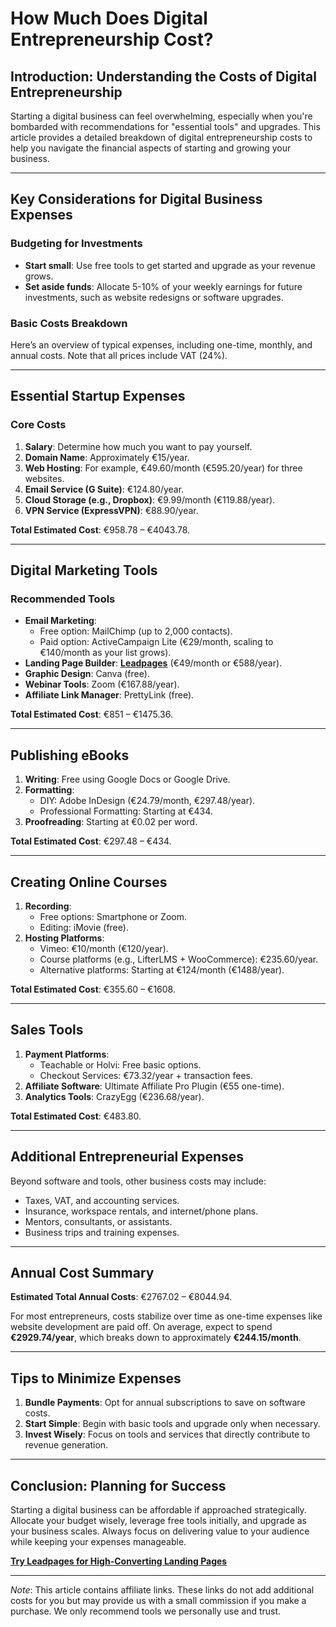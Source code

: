 # How Much Does Digital Entrepreneurship Cost?

<article>

## Introduction: Understanding the Costs of Digital Entrepreneurship

Starting a digital business can feel overwhelming, especially when you're bombarded with recommendations for "essential tools" and upgrades. This article provides a detailed breakdown of digital entrepreneurship costs to help you navigate the financial aspects of starting and growing your business.

---

## Key Considerations for Digital Business Expenses

### Budgeting for Investments
- **Start small**: Use free tools to get started and upgrade as your revenue grows.
- **Set aside funds**: Allocate 5-10% of your weekly earnings for future investments, such as website redesigns or software upgrades.

### Basic Costs Breakdown
Here’s an overview of typical expenses, including one-time, monthly, and annual costs. Note that all prices include VAT (24%).

---

## Essential Startup Expenses

### Core Costs
1. **Salary**: Determine how much you want to pay yourself.
2. **Domain Name**: Approximately €15/year.
3. **Web Hosting**: For example, €49.60/month (€595.20/year) for three websites.
4. **Email Service (G Suite)**: €124.80/year.
5. **Cloud Storage (e.g., Dropbox)**: €9.99/month (€119.88/year).
6. **VPN Service (ExpressVPN)**: €88.90/year.

**Total Estimated Cost**: €958.78 – €4043.78.

---

## Digital Marketing Tools

### Recommended Tools
- **Email Marketing**: 
  - Free option: MailChimp (up to 2,000 contacts).
  - Paid option: ActiveCampaign Lite (€29/month, scaling to €140/month as your list grows).
- **Landing Page Builder**: [**Leadpages**](https://bit.ly/LEadPages) (€49/month or €588/year).
- **Graphic Design**: Canva (free).
- **Webinar Tools**: Zoom (€167.88/year).
- **Affiliate Link Manager**: PrettyLink (free).

**Total Estimated Cost**: €851 – €1475.36.

---

## Publishing eBooks

1. **Writing**: Free using Google Docs or Google Drive.
2. **Formatting**:
   - DIY: Adobe InDesign (€24.79/month, €297.48/year).
   - Professional Formatting: Starting at €434.
3. **Proofreading**: Starting at €0.02 per word.

**Total Estimated Cost**: €297.48 – €434.

---

## Creating Online Courses

1. **Recording**:
   - Free options: Smartphone or Zoom.
   - Editing: iMovie (free).
2. **Hosting Platforms**:
   - Vimeo: €10/month (€120/year).
   - Course platforms (e.g., LifterLMS + WooCommerce): €235.60/year.
   - Alternative platforms: Starting at €124/month (€1488/year).

**Total Estimated Cost**: €355.60 – €1608.

---

## Sales Tools

1. **Payment Platforms**: 
   - Teachable or Holvi: Free basic options.
   - Checkout Services: €73.32/year + transaction fees.
2. **Affiliate Software**: Ultimate Affiliate Pro Plugin (€55 one-time).
3. **Analytics Tools**: CrazyEgg (€236.68/year).

**Total Estimated Cost**: €483.80.

---

## Additional Entrepreneurial Expenses

Beyond software and tools, other business costs may include:
- Taxes, VAT, and accounting services.
- Insurance, workspace rentals, and internet/phone plans.
- Mentors, consultants, or assistants.
- Business trips and training expenses.

---

## Annual Cost Summary

**Estimated Total Annual Costs**: €2767.02 – €8044.94.

For most entrepreneurs, costs stabilize over time as one-time expenses like website development are paid off. On average, expect to spend **€2929.74/year**, which breaks down to approximately **€244.15/month**.

---

## Tips to Minimize Expenses

1. **Bundle Payments**: Opt for annual subscriptions to save on software costs.
2. **Start Simple**: Begin with basic tools and upgrade only when necessary.
3. **Invest Wisely**: Focus on tools and services that directly contribute to revenue generation.

---

## Conclusion: Planning for Success

Starting a digital business can be affordable if approached strategically. Allocate your budget wisely, leverage free tools initially, and upgrade as your business scales. Always focus on delivering value to your audience while keeping your expenses manageable.

[**Try Leadpages for High-Converting Landing Pages**](https://bit.ly/LEadPages)

---

*Note*: This article contains affiliate links. These links do not add additional costs for you but may provide us with a small commission if you make a purchase. We only recommend tools we personally use and trust.

</article>
